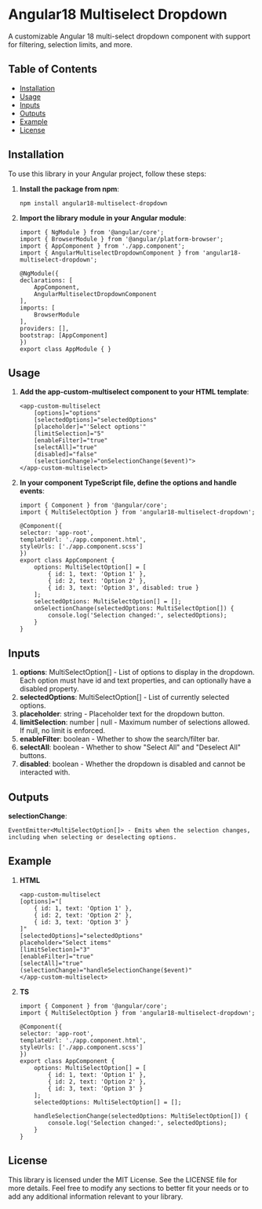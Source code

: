 # Angular18 Multiselect Dropdown

A customizable Angular 18 multi-select dropdown component with support for filtering, selection limits, and more.

## Table of Contents

- [Installation](#installation)
- [Usage](#usage)
- [Inputs](#inputs)
- [Outputs](#outputs)
- [Example](#example)
- [License](#license)

## Installation

To use this library in your Angular project, follow these steps:

1. **Install the package from npm**:

   ```npm install angular18-multiselect-dropdown```

2. **Import the library module in your Angular module**:
    
    ```
    import { NgModule } from '@angular/core';
    import { BrowserModule } from '@angular/platform-browser';
    import { AppComponent } from './app.component';
    import { AngularMultiselectDropdownComponent } from 'angular18-multiselect-dropdown';

    @NgModule({
    declarations: [
        AppComponent,
        AngularMultiselectDropdownComponent
    ],
    imports: [
        BrowserModule
    ],
    providers: [],
    bootstrap: [AppComponent]
    })
    export class AppModule { }
    ```

## Usage

1. **Add the app-custom-multiselect component to your HTML template**:

    ```
    <app-custom-multiselect
        [options]="options"
        [selectedOptions]="selectedOptions"
        [placeholder]="'Select options'"
        [limitSelection]="5"
        [enableFilter]="true"
        [selectAll]="true"
        [disabled]="false"
        (selectionChange)="onSelectionChange($event)">
    </app-custom-multiselect>
    ```

2. **In your component TypeScript file, define the options and handle events**:

    ```
    import { Component } from '@angular/core';
    import { MultiSelectOption } from 'angular18-multiselect-dropdown';

    @Component({
    selector: 'app-root',
    templateUrl: './app.component.html',
    styleUrls: ['./app.component.scss']
    })
    export class AppComponent {
        options: MultiSelectOption[] = [
            { id: 1, text: 'Option 1' },
            { id: 2, text: 'Option 2' },
            { id: 3, text: 'Option 3', disabled: true }
        ];
        selectedOptions: MultiSelectOption[] = [];
        onSelectionChange(selectedOptions: MultiSelectOption[]) {
            console.log('Selection changed:', selectedOptions);
        }
    }
    ```

## Inputs

1. **options**: MultiSelectOption[] - List of options to display in the dropdown. Each option must have id and text properties, and can optionally have a disabled property.
2. **selectedOptions**: MultiSelectOption[] - List of currently selected options.
3. **placeholder**: string - Placeholder text for the dropdown button.
4. **limitSelection**: number | null - Maximum number of selections allowed. If null, no limit is enforced.
5. **enableFilter**: boolean - Whether to show the search/filter bar.
6. **selectAll**: boolean - Whether to show "Select All" and "Deselect All" buttons.
7. **disabled**: boolean - Whether the dropdown is disabled and cannot be interacted with.

## Outputs

**selectionChange**: 

    EventEmitter<MultiSelectOption[]> - Emits when the selection changes, including when selecting or deselecting options.

## Example

1. **HTML**

    ```
    <app-custom-multiselect
    [options]="[
        { id: 1, text: 'Option 1' },
        { id: 2, text: 'Option 2' },
        { id: 3, text: 'Option 3' }
    ]"
    [selectedOptions]="selectedOptions"
    placeholder="Select items"
    [limitSelection]="3"
    [enableFilter]="true"
    [selectAll]="true"
    (selectionChange)="handleSelectionChange($event)"
    </app-custom-multiselect>
    ```

2. **TS**

    ```
    import { Component } from '@angular/core';
    import { MultiSelectOption } from 'angular18-multiselect-dropdown';

    @Component({
    selector: 'app-root',
    templateUrl: './app.component.html',
    styleUrls: ['./app.component.scss']
    })
    export class AppComponent {
        options: MultiSelectOption[] = [
            { id: 1, text: 'Option 1' },
            { id: 2, text: 'Option 2' },
            { id: 3, text: 'Option 3' }
        ];
        selectedOptions: MultiSelectOption[] = [];

        handleSelectionChange(selectedOptions: MultiSelectOption[]) {
            console.log('Selection changed:', selectedOptions);
        }       
    }
    ```


## License

This library is licensed under the MIT License. See the LICENSE file for more details.
Feel free to modify any sections to better fit your needs or to add any additional information relevant to your library.
